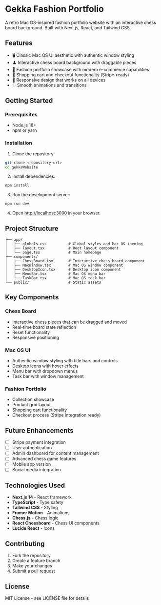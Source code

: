 # Gekka Fashion Portfolio

A retro Mac OS-inspired fashion portfolio website with an interactive chess board background. Built with Next.js, React, and Tailwind CSS.

## Features

- 🖥️ Classic Mac OS UI aesthetic with authentic window styling
- ♟️ Interactive chess board background with draggable pieces
- 👗 Fashion portfolio showcase with modern e-commerce capabilities
- 🛒 Shopping cart and checkout functionality (Stripe-ready)
- 📱 Responsive design that works on all devices
- ✨ Smooth animations and transitions

## Getting Started

### Prerequisites

- Node.js 18+ 
- npm or yarn

### Installation

1. Clone the repository:
```bash
git clone <repository-url>
cd gekkaWebsite
```

2. Install dependencies:
```bash
npm install
```

3. Run the development server:
```bash
npm run dev
```

4. Open [http://localhost:3000](http://localhost:3000) in your browser.

## Project Structure

```
├── app/
│   ├── globals.css          # Global styles and Mac OS theming
│   ├── layout.tsx           # Root layout component
│   └── page.tsx             # Main homepage
├── components/
│   ├── ChessBoard.tsx       # Interactive chess board component
│   ├── MacWindow.tsx        # Mac OS window component
│   ├── DesktopIcon.tsx      # Desktop icon component
│   ├── MenuBar.tsx          # Mac OS menu bar
│   └── TaskBar.tsx          # Mac OS task bar
└── public/                  # Static assets
```

## Key Components

### Chess Board
- Interactive chess pieces that can be dragged and moved
- Real-time board state reflection
- Reset functionality
- Responsive positioning

### Mac OS UI
- Authentic window styling with title bars and controls
- Desktop icons with hover effects
- Menu bar with dropdown menus
- Task bar with window management

### Fashion Portfolio
- Collection showcase
- Product grid layout
- Shopping cart functionality
- Checkout process (Stripe integration ready)

## Future Enhancements

- [ ] Stripe payment integration
- [ ] User authentication
- [ ] Admin dashboard for content management
- [ ] Advanced chess game features
- [ ] Mobile app version
- [ ] Social media integration

## Technologies Used

- **Next.js 14** - React framework
- **TypeScript** - Type safety
- **Tailwind CSS** - Styling
- **Framer Motion** - Animations
- **Chess.js** - Chess logic
- **React Chessboard** - Chess UI components
- **Lucide React** - Icons

## Contributing

1. Fork the repository
2. Create a feature branch
3. Make your changes
4. Submit a pull request

## License

MIT License - see LICENSE file for details